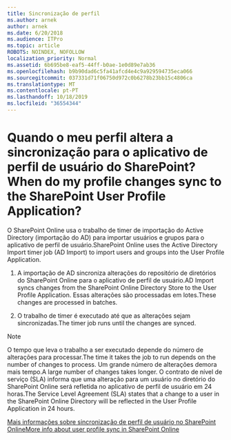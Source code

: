```yaml
---
title: Sincronização de perfil
ms.author: arnek
author: arnek
ms.date: 6/20/2018
ms.audience: ITPro
ms.topic: article
ROBOTS: NOINDEX, NOFOLLOW
localization_priority: Normal
ms.assetid: 6b695be8-eaf5-44ff-b0ae-1e0d89e7ab36
ms.openlocfilehash: b9b90dad6c5fa41afcd4e4c9a929594735eca066
ms.sourcegitcommit: 037331d71f06750d972c0b6278b23bb15c4806ca
ms.translationtype: MT
ms.contentlocale: pt-PT
ms.lasthandoff: 10/18/2019
ms.locfileid: "36554344"
---
```

# <a name="when-do-my-profile-changes-sync-to-the-sharepoint-user-profile-application"></a><span data-ttu-id="92eb5-102">Quando o meu perfil altera a sincronização para o aplicativo de perfil de usuário do SharePoint?</span><span class="sxs-lookup"><span data-stu-id="92eb5-102">When do my profile changes sync to the SharePoint User Profile Application?</span></span>

<span data-ttu-id="92eb5-103">O SharePoint Online usa o trabalho de timer de importação do Active Directory (importação do AD) para importar usuários e grupos para o aplicativo de perfil de usuário.</span><span class="sxs-lookup"><span data-stu-id="92eb5-103">SharePoint Online uses the Active Directory Import timer job (AD Import) to import users and groups into the User Profile Application.</span></span> 
  
1. <span data-ttu-id="92eb5-104">A importação de AD sincroniza alterações do repositório de diretórios do SharePoint Online para o aplicativo de perfil de usuário.</span><span class="sxs-lookup"><span data-stu-id="92eb5-104">AD Import syncs changes from the SharePoint Online Directory Store to the User Profile Application.</span></span> <span data-ttu-id="92eb5-105">Essas alterações são processadas em lotes.</span><span class="sxs-lookup"><span data-stu-id="92eb5-105">These changes are processed in batches.</span></span>
    
2. <span data-ttu-id="92eb5-106">O trabalho de timer é executado até que as alterações sejam sincronizadas.</span><span class="sxs-lookup"><span data-stu-id="92eb5-106">The timer job runs until the changes are synced.</span></span>
    
> [!NOTE]
> <span data-ttu-id="92eb5-107">O tempo que leva o trabalho a ser executado depende do número de alterações para processar.</span><span class="sxs-lookup"><span data-stu-id="92eb5-107">The time it takes the job to run depends on the number of changes to process.</span></span> <span data-ttu-id="92eb5-108">Um grande número de alterações demora mais tempo.</span><span class="sxs-lookup"><span data-stu-id="92eb5-108">A large number of changes takes longer.</span></span> <span data-ttu-id="92eb5-109">O contrato de nível de serviço (SLA) informa que uma alteração para um usuário no diretório do SharePoint Online será refletida no aplicativo de perfil de usuário em 24 horas.</span><span class="sxs-lookup"><span data-stu-id="92eb5-109">The Service Level Agreement (SLA) states that a change to a user in the SharePoint Online Directory will be reflected in the User Profile Application in 24 hours.</span></span> 
  
[<span data-ttu-id="92eb5-110">Mais informações sobre sincronização de perfil de usuário no SharePoint Online</span><span class="sxs-lookup"><span data-stu-id="92eb5-110">More info about user profile sync in SharePoint Online</span></span>](https://go.microsoft.com/fwlink/?linkid=875671)
  

